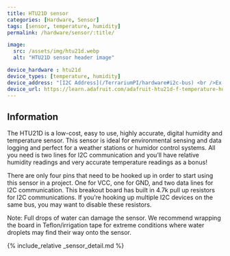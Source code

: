 ```yaml
---
title: HTU21D sensor
categories: [Hardware, Sensor]
tags: [sensor, temperature, humidity]
permalink: /hardware/sensor/:title/

image:
  src: /assets/img/htu21d.webp
  alt: "HTU21D sensor header image"

device_hardware : htu21d
device_types: [temperature, humidity]
device_address: "[I2C Address](/TerrariumPI/hardware#i2c-bus) <br />Ex: `0x3f`"
device_url: https://learn.adafruit.com/adafruit-htu21d-f-temperature-humidity-sensor/overview
---
```


## Information
The HTU21D is a low-cost, easy to use, highly accurate, digital humidity and temperature sensor. This sensor is ideal for environmental sensing and data logging and perfect for a weather stations or humidor control systems. All you need is two lines for I2C communication and you’ll have relative humidity readings and very accurate temperature readings as a bonus!

There are only four pins that need to be hooked up in order to start using this sensor in a project. One for VCC, one for GND, and two data lines for I2C communication. This breakout board has built in 4.7k pull up resistors for I2C communications. If you’re hooking up multiple I2C devices on the same bus, you may want to disable these resistors.

Note: Full drops of water can damage the sensor. We recommend wrapping the board in Teflon/irrigation tape for extreme conditions where water droplets may find their way onto the sensor.


{% include_relative _sensor_detail.md %}